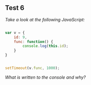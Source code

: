 ## Test 6

*Take a look at the following JavaScript:*

```JavaScript

var v = {
    id: 9,
    func: function() {
        console.log(this.id);
    }
}


setTimeout(v.func, 1000);
```

*What is written to the console and why?*
